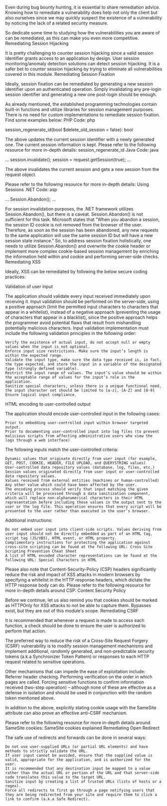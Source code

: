 Even during bug bounty hunting, it is essential to share remediation advice. Knowing how to remediate a vulnerability does help not only the client but also ourselves since we may quickly suspect the existence of a vulnerability by noticing the lack of a related security measure.

So dedicate some time to studying how the vulnerabilities you are aware of can be remediated, as this can make you even more competitive.
Remediating Session Hijacking

It is pretty challenging to counter session hijacking since a valid session identifier grants access to an application by design. User session monitoring/anomaly detection solutions can detect session hijacking. It is a safer bet to counter session hijacking by trying to eliminate all vulnerabilities covered in this module.
Remediating Session Fixation

Ideally, session fixation can be remediated by generating a new session identifier upon an authenticated operation. Simply invalidating any pre-login session identifier and generating a new one post-login should be enough.

As already mentioned, the established programming technologies contain built-in functions and utilize libraries for session management purposes. There is no need for custom implementations to remediate session fixation. Find some examples below:
PHP
Code: php

session_regenerate_id(bool $delete_old_session = false): bool

The above updates the current session identifier with a newly generated one. The current session information is kept. Please refer to the following resource for more in-depth details: session_regenerate_id
Java
Code: java

...
session.invalidate();
session = request.getSession(true);
...

The above invalidates the current session and gets a new session from the request object.

Please refer to the following resource for more in-depth details: Using Sessions
.NET
Code: asp

...
Session.Abandon();
...

For session invalidation purposes, the .NET framework utilizes Session.Abandon(), but there is a caveat. Session.Abandon() is not sufficient for this task. Microsoft states that "When you abandon a session, the session ID cookie is not removed from the browser of the user. Therefore, as soon as the session has been abandoned, any new requests to the same application will use the same session ID but will have a new session state instance." So, to address session fixation holistically, one needs to utilize Session.Abandon() and overwrite the cookie header or implement more complex cookie-based session management by enriching the information held within and cookie and performing server-side checks.
Remediating XSS

Ideally, XSS can be remediated by following the below secure coding practices:

Validation of user input

The application should validate every input received immediately upon receiving it. Input validation should be performed on the server-side, using a positive approach (limit the permitted input characters to characters that appear in a whitelist), instead of a negative approach (preventing the usage of characters that appear in a blacklist), since the positive approach helps the programmer avoid potential flaws that result from mishandling potentially malicious characters. Input validation implementation must include the following validation principles in the following order:

    Verify the existence of actual input, do not accept null or empty values when the input is not optional.
    Enforce input size restrictions. Make sure the input’s length is within the expected range.
    Validate the input type, make sure the data type received is, in fact, the type expected, and store the input in a variable of the designated type (strongly defined variable).
    Restrict the input range of values. The input’s value should be within the acceptable range of values for the input’s role in the application.
    Sanitize special characters, unless there is a unique functional need, the input character set should be limited to [a-z], [A-Z] and [0-9]
    Ensure logical input compliance.

HTML encoding to user-controlled output

The application should encode user-controlled input in the following cases:

    Prior to embedding user-controlled input within browser targeted output.
    Prior to documenting user-controlled input into log files (to prevent malicious scripts from affecting administrative users who view the logs through a web interface)

The following inputs match the user-controlled criteria:

    Dynamic values that originate directly from user input (for example, GET, POST, COOKIE, HEADER, FILE UPLOAD, and QUERYSTRING values)
    User-controlled data repository values (database, log, files, etc.)
    Session values originated directly from user input or user-controlled data repository values.
    Values received from external entities (machines or human-controlled)
    Any other value which could have been affected by the user.
    The encoding process should verify that input matching the given criteria will be processed through a data sanitization component, which will replace non-alphanumerical characters in their HTML representation before including these values in the output sent to the user or the log file. This operation ensures that every script will be presented to the user rather than executed in the user’s browser.

Additional instructions:

    Do not embed user input into client-side scripts. Values deriving from user input should not be directly embedded as part of an HTML tag, script tag (JS/VBS), HTML event, or HTML property.
    Complimentary instructions for protecting the application against cross-site scripting can be found at the following URL: Cross Site Scripting Prevention Cheat Sheet
    A list of HTML encoded character representations can be found at the following URL: Special Characters in HTML

Please also note that Content-Security-Policy (CSP) headers significantly reduce the risk and impact of XSS attacks in modern browsers by specifying a whitelist in the HTTP response headers, which dictate the HTTP response body can do. Please refer to the following resource for more in-depth details around CSP: Content Security Policy

Before we continue, let us also remind you that cookies should be marked as HTTPOnly for XSS attacks to not be able to capture them. Bypasses exist, but they are out of this module's scope.
Remediating CSRF

It is recommended that whenever a request is made to access each function, a check should be done to ensure the user is authorized to perform that action.

The preferred way to reduce the risk of a Cross-Site Request Forgery (CSRF) vulnerability is to modify session management mechanisms and implement additional, randomly generated, and non-predictable security tokens (a.k.a Synchronizer Token Pattern) or responses to each HTTP request related to sensitive operations.

Other mechanisms that can impede the ease of exploitation include: Referrer header checking. Performing verification on the order in which pages are called. Forcing sensitive functions to confirm information received (two-step operation) – although none of these are effective as a defense in isolation and should be used in conjunction with the random token mentioned above.

In addition to the above, explicitly stating cookie usage with the SameSite attribute can also prove an effective anti-CSRF mechanism.

Please refer to the following resource for more in-depth details around SameSite cookies: SameSite cookies explained
Remediating Open Redirect

The safe use of redirects and forwards can be done in several ways:

    Do not use user-supplied URLs (or partial URL elements) and have methods to strictly validate the URL.
    If user input cannot be avoided, ensure that the supplied value is valid, appropriate for the application, and is authorized for the user.
    It is recommended that any destination input be mapped to a value rather than the actual URL or portion of the URL and that server-side code translates this value to the target URL.
    Sanitize input by creating a list of trusted URLs (lists of hosts or a regex).
    Force all redirects to first go through a page notifying users that they are being redirected from your site and require them to click a link to confirm (a.k.a Safe Redirect).
